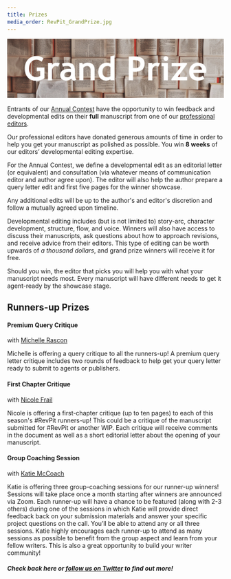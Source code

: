 ```yaml
---
title: Prizes
media_order: RevPit_GrandPrize.jpg
---
```


![RevPit Grand Prize](RevPit_GrandPrize.jpg)

Entrants of our [Annual Contest](http://reviseresub.com/annual-contest) have the opportunity to win feedback and developmental edits on their **full** manuscript from one of our [professional editors](http://reviseresub.com/editors).

Our professional editors have donated generous amounts of time in order to help you get your manuscript as polished as possible. You win **8 weeks** of our editors’ developmental editing expertise.

For the Annual Contest, we define a developmental edit as an editorial letter (or equivalent) and consultation (via whatever means of communication editor and author agree upon). The editor will also help the author prepare a query letter edit and first five pages for the winner showcase.

Any additional edits will be up to the author's and editor's discretion and follow a mutually agreed upon timeline.

Developmental editing includes (but is not limited to) story-arc, character development, structure, flow, and voice. Winners will also have access to discuss their manuscripts, ask questions about how to approach revisions, and receive advice from their editors. This type of editing can be worth upwards of _a thousand dollars_, and grand prize winners will receive it for free.

Should you win, the editor that picks you will help you with what your manuscript needs most. Every manuscript will have different needs to get it agent-ready by the showcase stage. 

## Runners-up Prizes

#### Premium Query Critique

with [Michelle Rascon](https://reviseresub.com/editors/michelle-rascon)

Michelle is offering a query critique to all the runners-up! A premium query letter critique includes two rounds of feedback to help get your query letter ready to submit to agents or publishers.

#### First Chapter Critique

with [Nicole Frail](http://www.nicolefrail.com/about?target=_blank)

Nicole is offering a first-chapter critique (up to ten pages) to each of this season's #RevPit runners-up! This could be a critique of the manuscript submitted for #RevPit or another WIP. Each critique will receive comments in the document as well as a short editorial letter about the opening of your manuscript.

#### Group Coaching Session

with [Katie McCoach](https://reviseresub.com/editors/katie-mccoach)

Katie is offering three group-coaching sessions for our runner-up winners! Sessions will take place once a month starting after winners are announced via Zoom. Each runner-up will have a chance to be featured (along with 2-3 others) during one of the sessions in which Katie will provide direct feedback back on your submission materials and answer your specific project questions on the call. You’ll be able to attend any or all three sessions. Katie highly encourages each runner-up to attend as many sessions as possible to benefit from the group aspect and learn from your fellow writers. This is also a great opportunity to build your writer community!

##### Check back here or [follow us on Twitter](https://twitter.com/ReviseResub?target=_blank) to find out more!


